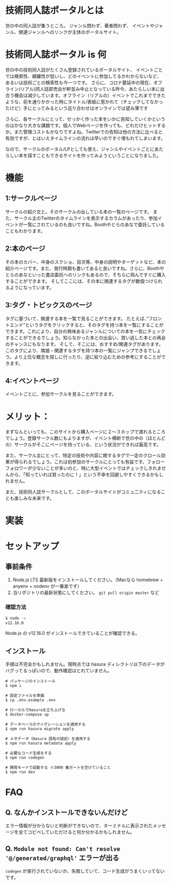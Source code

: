 # 技術同人誌ポータルとは
世の中の同人誌が集うところ。
ジャンル問わず、著者問わず、
イベントやジャンル、関連ジャンルへのリンクが主体のポータルサイト。

# 技術同人誌ポータル is 何
世の中の技術同人誌がたくさん登録されているポータルサイト、
イベントごとでは検索性、網羅性が低いし、どのイベントに参加してるかわからないなど、
あるいは技術ごとの検索性も今一つです。
さらに、コロナ蔓延中の現在、オフライン(リアル)同人誌即売会が軒並み中止となっている昨今、あたらしい本に出合う機会は減少しています。オフライン（リアルの）イベントでこれまでできたような、前を通りかかった時にタイトル/表紙に惹かれて（チェックしてなかったけど）手にとってみるという巡り合わせはオンラインでは望み薄です

さらに、各サークルにとって、せっかく作った本をいかに告知していくかというのはかなり大きな課題です。個人でWebページを作っても、どれだけヒットするか。また管理コストもかなりですよね。Twitterでの告知は他の方法に比べると有効ですが、とはいえタイムラインの流れは早いのですぐ埋もれてしまいます。

なので、サークルのポータル/LPとしても使え、ジャンルやイベントごとにあたらしい本を探すこともできるサイトを作ってみようということになりました。

# 機能

## 1:サークルページ

サークルの紹介文と、そのサークルの出している本の一覧のページです。
また、サークル主のTwitterのタイムラインを表示するカラムがあったり、参加イベントが一覧にされているのも良いですね。Boothやとらのあなで委託していることもわかります。

## 2:本のページ

その本のカバー、中身のスクショ、目次等、中身の説明やターゲットなど、本の紹介ページです。また、発行時期も書いてあると良いですね。さらに、Boothやとらのあなといった書店委託へのリンクもあるので、そちらに飛んですぐに購入することができます。
そしてここには、その本に関連するタグが数個つけられるようになっています。

## 3:タグ・トピックスのページ

タグに基づいて、関連する本を一覧で見ることができます。
たとえば、”フロントエンド”というタグをクリックすると、そのタグを持つ本を一覧にすることができます。これにより、自分の興味あるジャンルについての本を一気にチェックすることができるでしょう。知らなかった本との出会い、買い逃した本との再会のチャンスにもなります。
そして、そこには、おすすめ/関連タグがあります。このタグにより、隣接・関連するタグを持つ本の一覧にジャンプできるでしょう。より上位な概念を探しに行ったり、逆に絞り込むための参考にすることができます。

## 4:イベントページ

イベントごとに、参加サークルを見ることができます。

# メリット：
まずなんといっても、このサイトから購入ページに２〜３ホップで渡れるところでしょう。登録サークル数にもよりますが、イベント横断で世の中の（ほとんどの）サークルがそこにページを持っている、という状況ができれば最高です。

また、サークル主にとって、特定の技術や内容に関するタグで一定のクロール効果が得られるでしょう。これは初参加のサークルにとっても有益です。フォローフォロワーが少ないことが多いのと、特に大型イベントではチェックしきれませんから、「知っていれば買ったのに！」という不幸を回避しやすくできるかもしれません。

また、技術同人誌サークルとして、このポータルサイトがコミュ二ティになることも楽しみな未来です。

# 実装

# セットアップ

## 事前条件

1. Node.js LTS 最新版をインストールしてください。（Macなら homebrew + anyenv + nodenv が一番楽です）
2. 当リポジトリの最新状態にしてください。 `git pull origin master` など

### 確認方法

```sh
$ node -v
v12.16.0
```

Node.js の v12.16.0 がインストールできていることが確認できる。

## インストール

手順は不完全かもしれません。現時点では hasura ディレクトリ以下のデータがバグってるっぽいので、動作確認はとれていません。

```
# パッケージのインストール
$ npm i
```

```
# 設定ファイルを準備
$ cp .env.example .env
```

```
# ローカルでHasuraを立ち上げる
$ docker-compose up
```

```
# データベースのマイグレーションを適用する
$ npm run hasura migrate apply

# メタデータ（Hasura 固有の設定）を適用する
$ npm run hasura metadata apply
```

```
# 必要なコード生成をする
$ npm run codegen
```

```
# 開発モードで起動する ※3000 番ポートを空けていること
$ npm run dev
```

# FAQ

## Q. なんかインストールできないんだけど

エラー情報が分からないと判断ができないので、ターミナルに表示されたメッセージを全てコピペしていただけると何か分かるかもしれません。

## Q. `Module not found: Can't resolve '@/generated/graphql'` エラーが出る

`codegen` が実行されていないか、失敗していて、コード生成がうまくいってないです。
